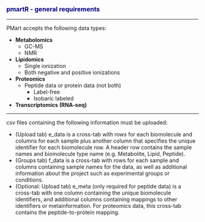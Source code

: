 ### <span style = 'color:navy'><strong>pmartR - general requirements</strong></span>

***

PMart accepts the following data types:

* **Metabolomics**
    * GC-MS
    * NMR
* **Lipidomics**
    * Single ionization
    * Both negative and positive ionizations
* **Proteomics**
    *	Peptide data or protein data (not both)
        * Label-free
        * Isobaric labeled
* **Transcriptomics (RNA-seq)**
        
***

csv files containing the following information must be uploaded:
* (Upload tab) e_data is a cross-tab with rows for each biomolecule and columns for each sample plus another column that specifies the unique identifier for each biomolecule row. A header row contains the sample names and biomolecule type name (e.g. Metabolite, Lipid, Peptide).
* (Groups tab) f_data is a cross-tab with rows for each sample and columns containing sample names for the data, as well as additional information about the project such as experimental groups or conditions. 
* (Optional: Upload tab) e_meta (only required for peptide data) is a cross-tab with one column containing the unique biomolecule identifiers, and additional columns containing mappings to other identifiers or metainformation. For proteomics data, this cross-tab contains the peptide-to-protein mapping. 
